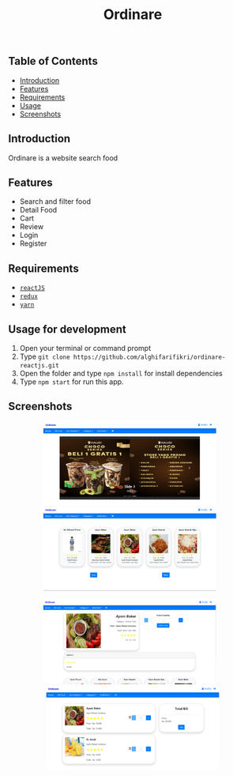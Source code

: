 <h1 align='center'>Ordinare</h1><br/>

## Table of Contents

- [Introduction](#introduction)
- [Features](#features)
- [Requirements](#requirements)
- [Usage](#usage-for-development)
- [Screenshots](#screenshots)


## Introduction
Ordinare is a website search food

## Features
* Search and filter food
* Detail Food
* Cart
* Review
* Login
* Register

## Requirements
* [`reactJS`](https://reactjs.org/)
* [`redux`](https://redux.js.org/)
* [`yarn`](https://yarnpkg.com/)

## Usage for development
1. Open your terminal or command prompt
2. Type `git clone https://github.com/alghifarifikri/ordinare-reactjs.git`
3. Open the folder and type `npm install` for install dependencies
4. Type `npm start` for run this app.

## Screenshots
  <p align="center">
    <span>
      <img src="./ss/1.png" width="350px" />
      &nbsp;&nbsp;
      <img src="./ss/2.png" width="350px" />
      &nbsp;&nbsp;
    </span>
  </p>
<p align="center">
    <span>
      <img src="./ss/3.png" width="350px" />
      &nbsp;&nbsp;
      <img src="./ss/4.png" width="350px" />
    </span>
  </p>
  
